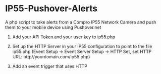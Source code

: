 IP55-Pushover-Alerts
====================

A php script to take alerts from a Compro IP55 Network Camera and push them to your mobile device using Pushover.net

1. Add your API Token and your user key to ip55.php

2. Set up the HTTP Server in your IP55 configuration to point to the file ip55.php (Event Setup -> Event Server Setup -> HTTP Set, set HTTP URL: http//yourdomain.com/ip55.php)

3. Add an event trigger that uses HTTP